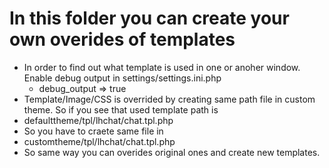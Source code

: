 In this folder you can create your own overides of templates
==

* In order to find out what template is used in one or anoher window. Enable debug output in settings/settings.ini.php
  * debug_output => true
* Template/Image/CSS is overrided by creating same path file in custom theme. So if you see that used template path is 
 * defaulttheme/tpl/lhchat/chat.tpl.php
* So you have to craete same file in
 * customtheme/tpl/lhchat/chat.tpl.php
* So same way you can overides original ones and create new templates.
